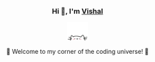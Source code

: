 <div align="center" style="background-image: url('bg-rdr2.png'); background-size: cover; background-position: center; background-repeat: no-repeat; padding: 20px; text-align: center; height: 400px;">
    <h3>Hi 👋, I'm <a href="#">Vishal</a></h3>
    <p align="center">
        <a href="https://github.com/VishalBelwal?tab=repositories">
            <img src="cat.webp" width="50"/>
        </a>
    </p>
    <p>🌟 Welcome to my corner of the coding universe! 🌟</p>
</div>

